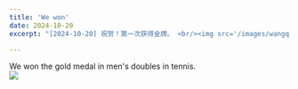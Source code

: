 ```yaml
---
title: 'We won'
date: 2024-10-20
excerpt: "[2024-10-20] 祝贺！第一次获得金牌。 <br/><img src='/images/wangqiu.jpg'>"

---
```



We won the gold medal in men's doubles in tennis.<br/><img src='/images/wangqiu.jpg'>
